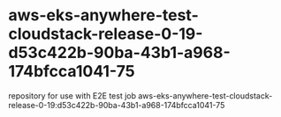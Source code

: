# aws-eks-anywhere-test-cloudstack-release-0-19-d53c422b-90ba-43b1-a968-174bfcca1041-75
repository for use with E2E test job aws-eks-anywhere-test-cloudstack-release-0-19:d53c422b-90ba-43b1-a968-174bfcca1041-75
